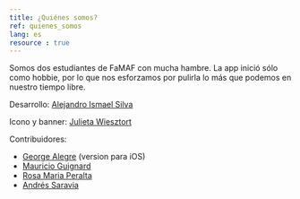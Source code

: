 ```yaml
---
title: ¿Quiénes somos?
ref: quienes_somos
lang: es
resource : true
---
```


Somos dos estudiantes de FaMAF con mucha hambre.
La app inició sólo como hobbie, por lo que nos esforzamos por pulirla lo más que podemos en nuestro tiempo libre.

Desarrollo: [Alejandro Ismael Silva](https://github.com/AIDEA775)

Icono y banner: [Julieta Wiesztort](mailto:julieta.raw@gmail.com)

Contribuidores:
* [George Alegre](https://github.com/georgealegre) (version para iOS)
* [Mauricio Guignard](https://github.com/mauguignard)
* [Rosa Maria Peralta](mailto:mariarosaperalta95@gmail.com)
* [Andrés Saravia](https://github.com/MinamiUruka)
